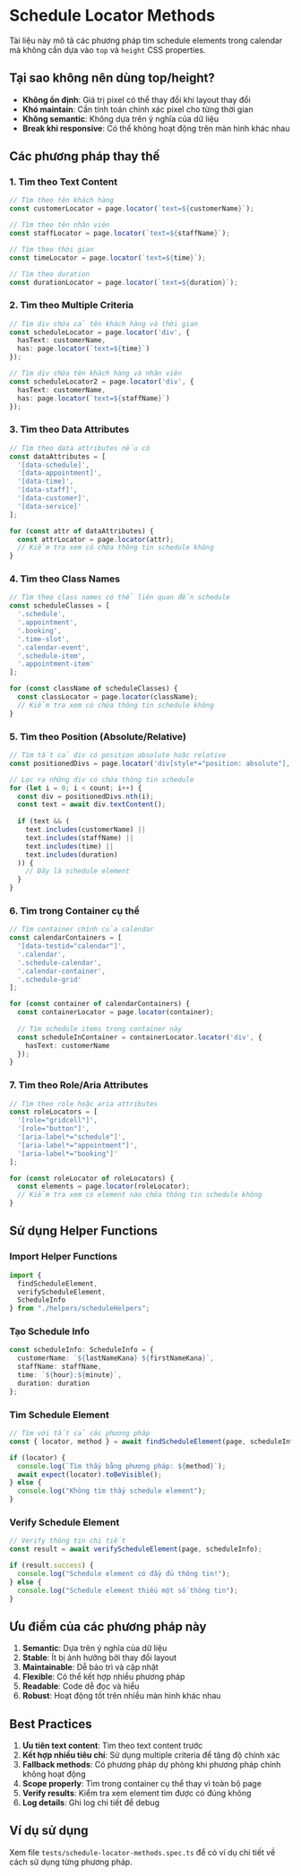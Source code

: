 # Schedule Locator Methods

Tài liệu này mô tả các phương pháp tìm schedule elements trong calendar mà không cần dựa vào `top` và `height` CSS properties.

## Tại sao không nên dùng top/height?

- **Không ổn định**: Giá trị pixel có thể thay đổi khi layout thay đổi
- **Khó maintain**: Cần tính toán chính xác pixel cho từng thời gian
- **Không semantic**: Không dựa trên ý nghĩa của dữ liệu
- **Break khi responsive**: Có thể không hoạt động trên màn hình khác nhau

## Các phương pháp thay thế

### 1. Tìm theo Text Content

```typescript
// Tìm theo tên khách hàng
const customerLocator = page.locator(`text=${customerName}`);

// Tìm theo tên nhân viên
const staffLocator = page.locator(`text=${staffName}`);

// Tìm theo thời gian
const timeLocator = page.locator(`text=${time}`);

// Tìm theo duration
const durationLocator = page.locator(`text=${duration}`);
```

### 2. Tìm theo Multiple Criteria

```typescript
// Tìm div chứa cả tên khách hàng và thời gian
const scheduleLocator = page.locator('div', {
  hasText: customerName,
  has: page.locator(`text=${time}`)
});

// Tìm div chứa tên khách hàng và nhân viên
const scheduleLocator2 = page.locator('div', {
  hasText: customerName,
  has: page.locator(`text=${staffName}`)
});
```

### 3. Tìm theo Data Attributes

```typescript
// Tìm theo data attributes nếu có
const dataAttributes = [
  '[data-schedule]',
  '[data-appointment]',
  '[data-time]',
  '[data-staff]',
  '[data-customer]',
  '[data-service]'
];

for (const attr of dataAttributes) {
  const attrLocator = page.locator(attr);
  // Kiểm tra xem có chứa thông tin schedule không
}
```

### 4. Tìm theo Class Names

```typescript
// Tìm theo class names có thể liên quan đến schedule
const scheduleClasses = [
  '.schedule',
  '.appointment',
  '.booking',
  '.time-slot',
  '.calendar-event',
  '.schedule-item',
  '.appointment-item'
];

for (const className of scheduleClasses) {
  const classLocator = page.locator(className);
  // Kiểm tra xem có chứa thông tin schedule không
}
```

### 5. Tìm theo Position (Absolute/Relative)

```typescript
// Tìm tất cả div có position absolute hoặc relative
const positionedDivs = page.locator('div[style*="position: absolute"], div[style*="position: relative"]');

// Lọc ra những div có chứa thông tin schedule
for (let i = 0; i < count; i++) {
  const div = positionedDivs.nth(i);
  const text = await div.textContent();
  
  if (text && (
    text.includes(customerName) || 
    text.includes(staffName) || 
    text.includes(time) ||
    text.includes(duration)
  )) {
    // Đây là schedule element
  }
}
```

### 6. Tìm trong Container cụ thể

```typescript
// Tìm container chính của calendar
const calendarContainers = [
  '[data-testid="calendar"]',
  '.calendar',
  '.schedule-calendar',
  '.calendar-container',
  '.schedule-grid'
];

for (const container of calendarContainers) {
  const containerLocator = page.locator(container);
  
  // Tìm schedule items trong container này
  const scheduleInContainer = containerLocator.locator('div', {
    hasText: customerName
  });
}
```

### 7. Tìm theo Role/Aria Attributes

```typescript
// Tìm theo role hoặc aria attributes
const roleLocators = [
  '[role="gridcell"]',
  '[role="button"]',
  '[aria-label*="schedule"]',
  '[aria-label*="appointment"]',
  '[aria-label*="booking"]'
];

for (const roleLocator of roleLocators) {
  const elements = page.locator(roleLocator);
  // Kiểm tra xem có element nào chứa thông tin schedule không
}
```

## Sử dụng Helper Functions

### Import Helper Functions

```typescript
import { 
  findScheduleElement, 
  verifyScheduleElement, 
  ScheduleInfo 
} from "./helpers/scheduleHelpers";
```

### Tạo Schedule Info

```typescript
const scheduleInfo: ScheduleInfo = {
  customerName: `${lastNameKana} ${firstNameKana}`,
  staffName: staffName,
  time: `${hour}:${minute}`,
  duration: duration
};
```

### Tìm Schedule Element

```typescript
// Tìm với tất cả các phương pháp
const { locator, method } = await findScheduleElement(page, scheduleInfo);

if (locator) {
  console.log(`Tìm thấy bằng phương pháp: ${method}`);
  await expect(locator).toBeVisible();
} else {
  console.log("Không tìm thấy schedule element");
}
```

### Verify Schedule Element

```typescript
// Verify thông tin chi tiết
const result = await verifyScheduleElement(page, scheduleInfo);

if (result.success) {
  console.log("Schedule element có đầy đủ thông tin!");
} else {
  console.log("Schedule element thiếu một số thông tin");
}
```

## Ưu điểm của các phương pháp này

1. **Semantic**: Dựa trên ý nghĩa của dữ liệu
2. **Stable**: Ít bị ảnh hưởng bởi thay đổi layout
3. **Maintainable**: Dễ bảo trì và cập nhật
4. **Flexible**: Có thể kết hợp nhiều phương pháp
5. **Readable**: Code dễ đọc và hiểu
6. **Robust**: Hoạt động tốt trên nhiều màn hình khác nhau

## Best Practices

1. **Ưu tiên text content**: Tìm theo text content trước
2. **Kết hợp nhiều tiêu chí**: Sử dụng multiple criteria để tăng độ chính xác
3. **Fallback methods**: Có phương pháp dự phòng khi phương pháp chính không hoạt động
4. **Scope properly**: Tìm trong container cụ thể thay vì toàn bộ page
5. **Verify results**: Kiểm tra xem element tìm được có đúng không
6. **Log details**: Ghi log chi tiết để debug

## Ví dụ sử dụng

Xem file `tests/schedule-locator-methods.spec.ts` để có ví dụ chi tiết về cách sử dụng từng phương pháp. 